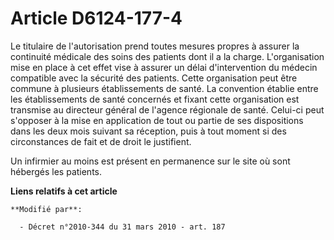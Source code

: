 # Article D6124-177-4

Le titulaire de l'autorisation prend toutes mesures propres à assurer la continuité médicale des soins des patients dont il a
la charge. L'organisation mise en place à cet effet vise à assurer un délai d'intervention du médecin compatible avec la
sécurité des patients. Cette organisation peut être commune à plusieurs établissements de santé. La convention établie entre
les établissements de santé concernés et fixant cette organisation est transmise au directeur général de l'agence régionale
de santé. Celui-ci peut s'opposer à la mise en application de tout ou partie de ses dispositions dans les deux mois suivant
sa réception, puis à tout moment si des circonstances de fait et de droit le justifient. 

Un infirmier au moins est présent en permanence sur le site où sont hébergés les patients.

**Liens relatifs à cet article**

	**Modifié par**:

	  - Décret n°2010-344 du 31 mars 2010 - art. 187

